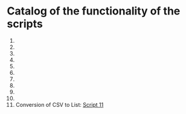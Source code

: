 # Catalog of the functionality of the scripts

1. 
2. 
3. 
4. 
5. 
6. 
7. 
8. 
9. 
10. 
11. Conversion of CSV to List: [Script 11](./script11.py)